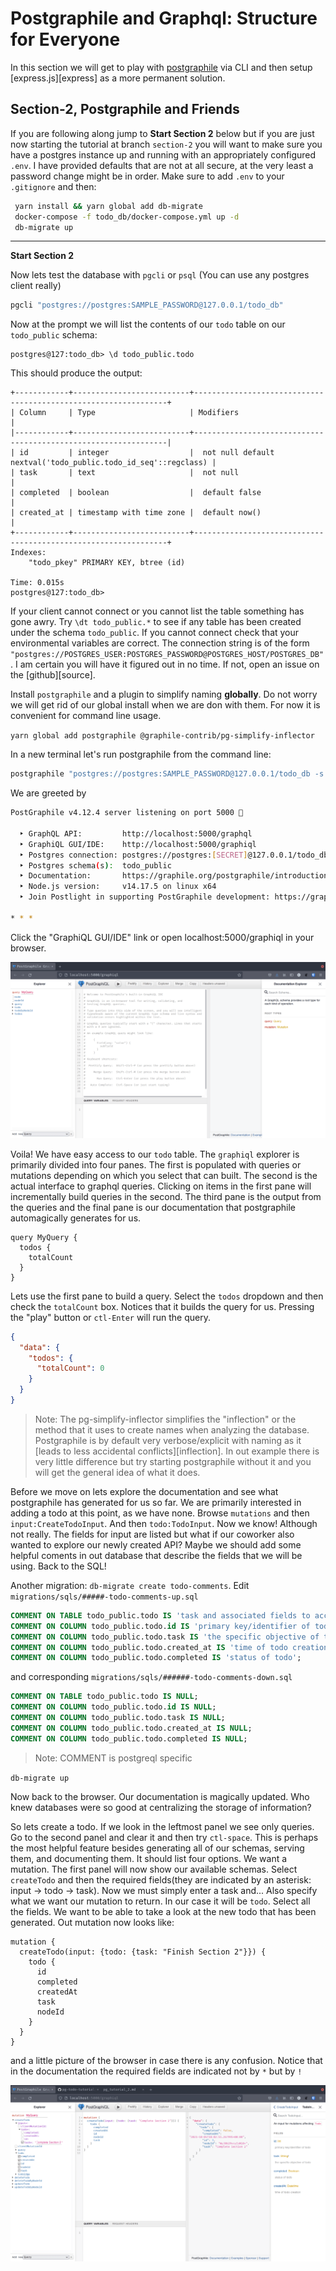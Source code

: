 # Postgraphile and Graphql: Structure for Everyone

In this section we will get to play with [postgraphile][postgraphile] via CLI and then setup [express.js][express] as a more permanent solution.

[postgraphile]: <https://www.graphile.org/postgraphile/>
[express.js]: <https://expressjs.com/>

## Section-2, Postgraphile and Friends

If you are following along jump to **Start Section 2** below but if you are just now starting the tutorial at branch `section-2` you will want to make sure you have a postgres instance up and running with an appropriately configured `.env`. I have provided defaults that are not at all secure, at the very least a password change might be in order. Make sure to add `.env` to your `.gitignore` and then:

```sh
 yarn install && yarn global add db-migrate
 docker-compose -f todo_db/docker-compose.yml up -d
 db-migrate up
```

---

**Start Section 2**

Now lets test the database with `pgcli` or `psql` (You can use any postgres client really)

```sh
pgcli "postgres://postgres:SAMPLE_PASSWORD@127.0.0.1/todo_db"
```

Now at the prompt we will list the contents of our `todo` table on our `todo_public` schema:

```psql
postgres@127:todo_db> \d todo_public.todo 
```

This should produce the output:

```psql
+------------+--------------------------+----------------------------------------------------------------+
| Column     | Type                     | Modifiers                                                      |
|------------+--------------------------+----------------------------------------------------------------|
| id         | integer                  |  not null default nextval('todo_public.todo_id_seq'::regclass) |
| task       | text                     |  not null                                                      |
| completed  | boolean                  |  default false                                                 |
| created_at | timestamp with time zone |  default now()                                                 |
+------------+--------------------------+----------------------------------------------------------------+
Indexes:
    "todo_pkey" PRIMARY KEY, btree (id)

Time: 0.015s
postgres@127:todo_db>
```

If your client cannot connect or you cannot list the table something has gone awry. Try `\dt todo_public.*` to see if any table has been created under the schema `todo_public`. If you cannot connect check that your environmental variables are correct. The connection string is of the form `"postgres://POSTGRES_USER:POSTGRES_PASSWORD@POSTGRES_HOST/POSTGRES_DB"`. I am certain you will have it figured out in no time. If not, open an issue on the [github][source].

Install `postgraphile` and a plugin to simplify naming **globally**. Do not worry we will get rid of our global install when we are don with them. For now it is convenient for command line usage.

`yarn global add postgraphile @graphile-contrib/pg-simplify-inflector`

In a new terminal let's run postgraphile from the command line:

```sh
postgraphile "postgres://postgres:SAMPLE_PASSWORD@127.0.0.1/todo_db -s todo_public --enhance-graphiql --append-plugins @graphile-contrib/pg-simplify-inflector --watch`
```

We are greeted by

```sh
PostGraphile v4.12.4 server listening on port 5000 🚀

  ‣ GraphQL API:         http://localhost:5000/graphql
  ‣ GraphiQL GUI/IDE:    http://localhost:5000/graphiql
  ‣ Postgres connection: postgres://postgres:[SECRET]@127.0.0.1/todo_db
  ‣ Postgres schema(s):  todo_public
  ‣ Documentation:       https://graphile.org/postgraphile/introduction/
  ‣ Node.js version:     v14.17.5 on linux x64
  ‣ Join Postlight in supporting PostGraphile development: https://graphile.org/sponsor/

* * *
```

Click the "GraphiQL GUI/IDE" link or open localhost:5000/graphiql in your browser.

![graphiql in the browser](assets/pg-todo-tutorial_graphiql.png)

Voila! We have easy access to our `todo` table. The `graphiql` explorer is primarily divided into four panes. The first is populated with queries or mutations depending on which you select that can built. The second is the actual interface to graphql queries. Clicking on items in the first pane will incrementally build queries in the second. The third pane is the output from the queries and the final pane is our documentation that postgraphile automagically generates for us.

```gql
query MyQuery {
  todos {
    totalCount
  }
}
```

Lets use the first pane to build a query. Select the `todos` dropdown and then check the `totalCount` box. Notices that it builds the query for us. Pressing the "play" button or `ctl-Enter` will run the query.

```json
{
  "data": {
    "todos": {
      "totalCount": 0
    }
  }
}
```

>Note: The pg-simplify-inflector simplifies the "inflection" or the method that it uses to create names when analyzing the database. Postgraphile is by default very verbose/explicit with naming as it [leads to less accidental conflicts][inflection]. In out example there is very little difference but try starting postgraphile without it and you will get the general idea of what it does.

[inflections]: <https://www.graphile.org/postgraphile/inflection/>

Before we move on lets explore the documentation and see what postgraphile has generated for us so far.
We are primarily interested in adding a todo at this point, as we have none. Browse `mutations` and then `input:CreateTodoInput`. And then `todo:TodoInput`. Now we know! Although not really. The fields for input are listed but what if our coworker also wanted to explore our newly created API? Maybe we should add some helpful coments in out database that describe the fields that we will be using. Back to the SQL!

Another migration: `db-migrate create todo-comments`. Edit `migrations/sqls/#####-todo-comments-up.sql`

```sql
COMMENT ON TABLE todo_public.todo IS 'task and associated fields to accomplish';
COMMENT ON COLUMN todo_public.todo.id IS 'primary key/identifier of todo';
COMMENT ON COLUMN todo_public.todo.task IS 'the specific objective of todo';
COMMENT ON COLUMN todo_public.todo.created_at IS 'time of todo creation';
COMMENT ON COLUMN todo_public.todo.completed IS 'status of todo';
```

and corresponding `migrations/sqls/######-todo-comments-down.sql`

```sql
COMMENT ON TABLE todo_public.todo IS NULL; 
COMMENT ON COLUMN todo_public.todo.id IS NULL;
COMMENT ON COLUMN todo_public.todo.task IS NULL; 
COMMENT ON COLUMN todo_public.todo.created_at IS NULL;
COMMENT ON COLUMN todo_public.todo.completed IS NULL;
```

>Note: COMMENT is postgreql specific

`db-migrate up`

Now back to the browser. Our documentation is magically updated. Who knew databases were so good at centralizing the storage of information? 

So lets create a todo. If we look in the leftmost panel we see only queries. Go to the second panel and clear it and then try `ctl-space`. This is perhaps the most helpful feature besides generating all of our schemas, serving them, and documenting them. It should list four options. We want a mutation. The first panel will now show our available schemas. Select `createTodo` and then the required fields(they are indicated by an asterisk: input -> todo -> task). Now we must simply enter a task and... Also specify what we want our mutation to return. In our case it will be `todo`. Select all the fields. We want to be able to take a look at the new todo that has been generated. Out mutation now looks like:

```gql
mutation {
  createTodo(input: {todo: {task: "Finish Section 2"}}) {
    todo {
      id
      completed
      createdAt
      task
      nodeId
    }
  }
}
```

and a little picture of the browser in case there is any confusion. Notice that in the documentation the required fields are indicated not by `*` but by `!`

![graphiql mutations](assets/pg-todo-tutorial_graphiql-mutation.png)

